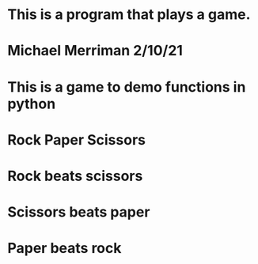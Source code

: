 # This is a program that plays a game.
# Michael Merriman 2/10/21
# This is a game to demo functions in python

# Rock Paper Scissors
# Rock beats scissors
# Scissors beats paper
# Paper beats rock